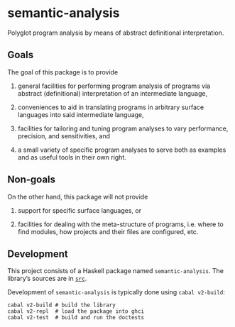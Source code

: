 # semantic-analysis

Polyglot program analysis by means of abstract definitional interpretation.


## Goals

The goal of this package is to provide

1. general facilities for performing program analysis of programs via abstract (definitional) interpretation of an intermediate language,

2. conveniences to aid in translating programs in arbitrary surface languages into said intermediate language,

3. facilities for tailoring and tuning program analyses to vary performance, precision, and sensitivities, and

4. a small variety of specific program analyses to serve both as examples and as useful tools in their own right.


## Non-goals

On the other hand, this package will not provide

1. support for specific surface languages, or

2. facilities for dealing with the meta-structure of programs, i.e. where to find modules, how projects and their files are configured, etc.


## Development

This project consists of a Haskell package named `semantic-analysis`. The library’s sources are in [`src`][].

Development of `semantic-analysis` is typically done using `cabal v2-build`:

```shell
cabal v2-build # build the library
cabal v2-repl  # load the package into ghci
cabal v2-test  # build and run the doctests
```

[`src`]: https://github.com/github/semantic/tree/master/semantic-analysis/src
